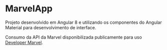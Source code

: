 # MarvelApp

Projeto desenvolvido em Angular 8 e utilizando os componentes do Angular Material para 
desenvolvimento de interface.

Consumo da API da Marvel disponibilizada publicamente para uso <a href="https://developer.marvel.com/">Developer Marvel</a>.